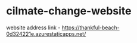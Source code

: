 # cilmate-change-website
website address link - https://thankful-beach-0d324221e.azurestaticapps.net/
